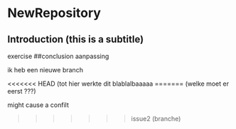 # NewRepository
## Introduction (this is a subtitle)

exercise
##conclusion
aanpassing


ik heb een nieuwe branch

<<<<<<< HEAD (tot hier werkte dit
blablalbaaaaa
======= (welke moet er eerst ???) 

might cause a confilt
>>>>>>> issue2 (branche)
